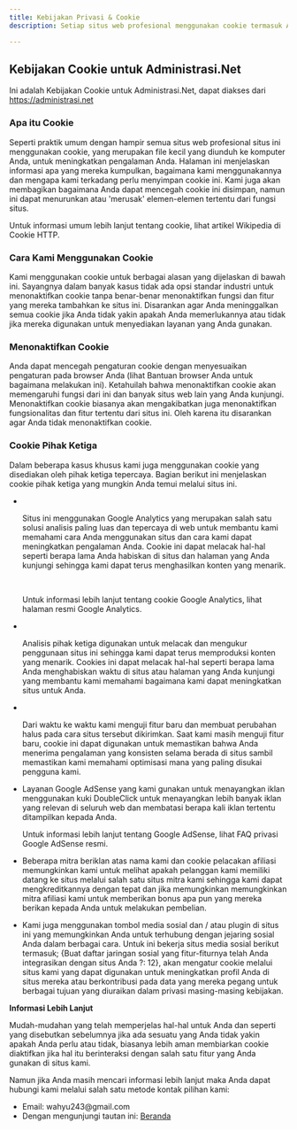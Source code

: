 ```yaml
---
title: Kebijakan Privasi & Cookie
description: Setiap situs web profesional menggunakan cookie termasuk Administrasi.Net, Baca lebih lanjut tentang Kebijakan Privasi dan Cookie. 

---
```


## Kebijakan Cookie untuk Administrasi.Net
Ini adalah Kebijakan Cookie untuk Administrasi.Net, dapat diakses dari https://administrasi.net

### Apa itu Cookie 
Seperti praktik umum dengan hampir semua situs web profesional situs ini menggunakan cookie, yang merupakan file kecil yang diunduh ke komputer Anda, untuk meningkatkan pengalaman Anda. Halaman ini menjelaskan informasi apa yang mereka kumpulkan, bagaimana kami menggunakannya dan mengapa kami terkadang perlu menyimpan cookie ini. Kami juga akan membagikan bagaimana Anda dapat mencegah cookie ini disimpan, namun ini dapat menurunkan atau 'merusak' elemen-elemen tertentu dari fungsi situs.

Untuk informasi umum lebih lanjut tentang cookie, lihat artikel Wikipedia di Cookie HTTP.

### Cara Kami Menggunakan Cookie
Kami menggunakan cookie untuk berbagai alasan yang dijelaskan di bawah ini. Sayangnya dalam banyak kasus tidak ada opsi standar industri untuk menonaktifkan cookie tanpa benar-benar menonaktifkan fungsi dan fitur yang mereka tambahkan ke situs ini. Disarankan agar Anda meninggalkan semua cookie jika Anda tidak yakin apakah Anda memerlukannya atau tidak jika mereka digunakan untuk menyediakan layanan yang Anda gunakan.

### Menonaktifkan Cookie
Anda dapat mencegah pengaturan cookie dengan menyesuaikan pengaturan pada browser Anda (lihat Bantuan browser Anda untuk bagaimana melakukan ini). Ketahuilah bahwa menonaktifkan cookie akan memengaruhi fungsi dari ini dan banyak situs web lain yang Anda kunjungi. Menonaktifkan cookie biasanya akan mengakibatkan juga menonaktifkan fungsionalitas dan fitur tertentu dari situs ini. Oleh karena itu disarankan agar Anda tidak menonaktifkan cookie.

### Cookie Pihak Ketiga 
Dalam beberapa kasus khusus kami juga menggunakan cookie yang disediakan oleh pihak ketiga tepercaya. Bagian berikut ini menjelaskan cookie pihak ketiga yang mungkin Anda temui melalui situs ini.

<ul>
<li>
    <p> Situs ini menggunakan Google Analytics yang merupakan salah satu solusi analisis paling luas dan tepercaya di web untuk membantu kami memahami cara Anda menggunakan situs dan cara kami dapat meningkatkan pengalaman Anda. Cookie ini dapat melacak hal-hal seperti berapa lama Anda habiskan di situs dan halaman yang Anda kunjungi sehingga kami dapat terus menghasilkan konten yang menarik. </p>
    <p> Untuk informasi lebih lanjut tentang cookie Google Analytics, lihat halaman resmi Google Analytics. </p>
</li>

<li>
    <p> Analisis pihak ketiga digunakan untuk melacak dan mengukur penggunaan situs ini sehingga kami dapat terus memproduksi konten yang menarik. Cookies ini dapat melacak hal-hal seperti berapa lama Anda menghabiskan waktu di situs atau halaman yang Anda kunjungi yang membantu kami memahami bagaimana kami dapat meningkatkan situs untuk Anda. </p>
</li>

<li>
    <p> Dari waktu ke waktu kami menguji fitur baru dan membuat perubahan halus pada cara situs tersebut dikirimkan. Saat kami masih menguji fitur baru, cookie ini dapat digunakan untuk memastikan bahwa Anda menerima pengalaman yang konsisten selama berada di situs sambil memastikan kami memahami optimisasi mana yang paling disukai pengguna kami. </p>
</li>

<li> <p> Layanan Google AdSense yang kami gunakan untuk menayangkan iklan menggunakan kuki DoubleClick untuk menayangkan lebih banyak iklan yang relevan di seluruh web dan membatasi berapa kali iklan tertentu ditampilkan kepada Anda. </p>
<p> Untuk informasi lebih lanjut tentang Google AdSense, lihat FAQ privasi Google AdSense resmi. </p> </li>
<li> <p> Beberapa mitra beriklan atas nama kami dan cookie pelacakan afiliasi memungkinkan kami untuk melihat apakah pelanggan kami memiliki datang ke situs melalui salah satu situs mitra kami sehingga kami dapat mengkreditkannya dengan tepat dan jika memungkinkan memungkinkan mitra afiliasi kami untuk memberikan bonus apa pun yang mereka berikan kepada Anda untuk melakukan pembelian. </p> </li> <li> <p> Kami juga menggunakan tombol media sosial dan / atau plugin di situs ini yang memungkinkan Anda untuk terhubung dengan jejaring sosial Anda dalam berbagai cara. Untuk ini bekerja situs media sosial berikut termasuk; {Buat daftar jaringan sosial yang fitur-fiturnya telah Anda integrasikan dengan situs Anda ?: 12}, akan mengatur cookie melalui situs kami yang dapat digunakan untuk meningkatkan profil Anda di situs mereka atau berkontribusi pada data yang mereka pegang untuk berbagai tujuan yang diuraikan dalam privasi masing-masing kebijakan. </p> </li> </ul> <p> <strong> Informasi Lebih Lanjut </strong> </p> <p> Mudah-mudahan yang telah memperjelas hal-hal untuk Anda dan seperti yang disebutkan sebelumnya jika ada sesuatu yang Anda tidak yakin apakah Anda perlu atau tidak, biasanya lebih aman membiarkan cookie diaktifkan jika hal itu berinteraksi dengan salah satu fitur yang Anda gunakan di situs kami. </p> 
<p> Namun jika Anda masih mencari informasi lebih lanjut maka Anda dapat hubungi kami melalui salah satu metode kontak pilihan kami: </p> <ul> <li> Email: wahyu243@gmail.com </li> <li> Dengan mengunjungi tautan ini: <a href="/">Beranda</a></li> </ul>
    
